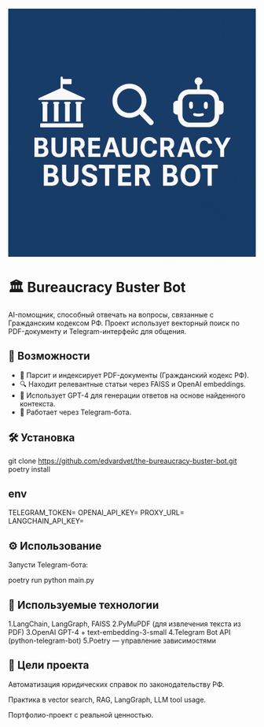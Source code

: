 
![Logo](./src/images/BBB.png) 

# 🏛️ Bureaucracy Buster Bot

AI-помощник, способный отвечать на вопросы, связанные с Гражданским кодексом РФ. Проект использует векторный поиск по PDF-документу и Telegram-интерфейс для общения.

## 🚀 Возможности

- 📄 Парсит и индексирует PDF-документы (Гражданский кодекс РФ).
- 🔍 Находит релевантные статьи через FAISS и OpenAI embeddings.
- 🧠 Использует GPT-4 для генерации ответов на основе найденного контекста.
- 🤖 Работает через Telegram-бота.

## 🛠 Установка
git clone https://github.com/edvardvet/the-bureaucracy-buster-bot.git
poetry install

## env

TELEGRAM_TOKEN=
OPENAI_API_KEY=
PROXY_URL=
LANGCHAIN_API_KEY=

## ⚙️ Использование 
Запусти Telegram-бота:

poetry run python main.py

## 🧠 Используемые технологии
1.LangChain, LangGraph, FAISS
2.PyMuPDF (для извлечения текста из PDF)
3.OpenAI GPT-4 + text-embedding-3-small
4.Telegram Bot API (python-telegram-bot)
5.Poetry — управление зависимостями

## 📌 Цели проекта
Автоматизация юридических справок по законодательству РФ.

Практика в vector search, RAG, LangGraph, LLM tool usage.

Портфолио-проект с реальной ценностью.